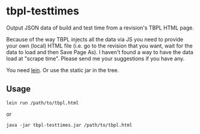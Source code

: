 # tbpl-testtimes

Output JSON data of build and test time from a revision's TBPL HTML page.

Because of the way TBPL injects all the data via JS you need to provide your
own (local) HTML file (i.e. go to the revision that you want, wait for the
data to load and then Save Page As). I haven't found a way to have the data
load at "scrape time". Please send me your suggestions if you have any.

You need [lein](http://leiningen.org/). Or use the static jar in the tree.

## Usage

`lein run /path/to/tbpl.html`

or

`java -jar tbpl-testtimes.jar /path/to/tbpl.html`

